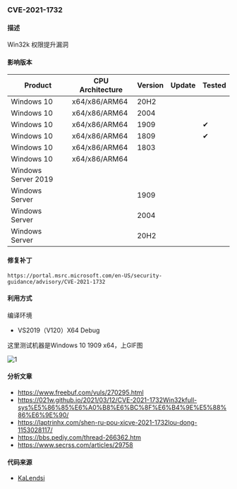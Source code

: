 ### CVE-2021-1732

#### 描述

Win32k 权限提升漏洞

#### 影响版本

| Product             | CPU Architecture | Version | Update | Tested             |
| ------------------- | ---------------- | ------- | ------ | ------------------ |
| Windows 10          | x64/x86/ARM64    | 20H2    |        |                    |
| Windows 10          | x64/x86/ARM64    | 2004    |        |                    |
| Windows 10          | x64/x86/ARM64    | 1909    |        | &#10004; |
| Windows 10          | x64/x86/ARM64    | 1809    |        | &#10004; |
| Windows 10          | x64/x86/ARM64    | 1803    |        |                    |
| Windows 10          | x64/x86/ARM64    |         |        |                    |
| Windows Server 2019 |                  |         |        |                    |
| Windows Server      |                  | 1909    |        |                    |
| Windows Server      |                  | 2004    |        |                    |
| Windows Server      |                  | 20H2    |        |                    |

#### 修复补丁

```
https://portal.msrc.microsoft.com/en-US/security-guidance/advisory/CVE-2021-1732
```

#### 利用方式

编译环境

- VS2019（V120）X64 Debug

这里测试机器是Windows 10 1909  x64，上GIF图

![1](https://github.com/Ascotbe/Random-img/blob/master/WindowsKernelExploits/CVE-2021-1732_windows_10_1909_x64.gif?raw=true)

#### 分析文章
- https://www.freebuf.com/vuls/270295.html
- https://021w.github.io/2021/03/12/CVE-2021-1732Win32kfull-sys%E5%86%85%E6%A0%B8%E6%BC%8F%E6%B4%9E%E5%88%86%E6%9E%90/
- https://laptrinhx.com/shen-ru-pou-xicve-2021-1732lou-dong-1153028117/
- https://bbs.pediy.com/thread-266362.htm
- https://www.secrss.com/articles/29758

#### 代码来源

- [KaLendsi](https://github.com/KaLendsi/CVE-2021-1732-Exploit)